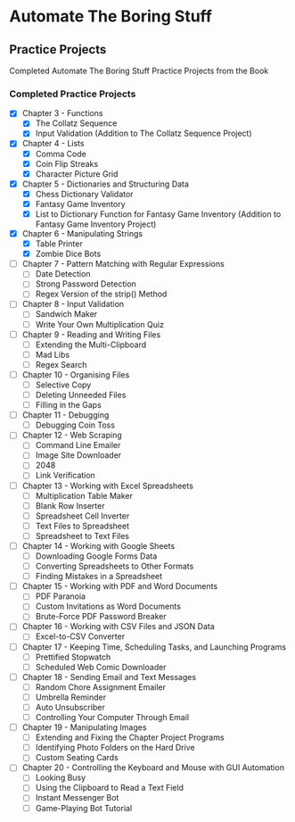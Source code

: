 # Automate The Boring Stuff

## Practice Projects
Completed Automate The Boring Stuff Practice Projects from the Book

### Completed Practice Projects
- [x] Chapter 3 - Functions
    - [x] The Collatz Sequence
    - [x] Input Validation (Addition to The Collatz Sequence Project)
- [x] Chapter 4 - Lists
    - [x] Comma Code
    - [x] Coin Flip Streaks
    - [x] Character Picture Grid
- [x] Chapter 5 - Dictionaries and Structuring Data
    - [x] Chess Dictionary Validator
    - [x] Fantasy Game Inventory 
    - [x] List to Dictionary Function for Fantasy Game Inventory (Addition to Fantasy Game Inventory Project)
- [x] Chapter 6 - Manipulating Strings
    - [x] Table Printer
    - [x] Zombie Dice Bots
- [ ] Chapter 7 - Pattern Matching with Regular Expressions
    - [ ] Date Detection
    - [ ] Strong Password Detection
    - [ ] Regex Version of the strip() Method
- [ ] Chapter 8 - Input Validation
    - [ ] Sandwich Maker
    - [ ] Write Your Own Multiplication Quiz
- [ ] Chapter 9 - Reading and Writing Files
    - [ ] Extending the Multi-Clipboard
    - [ ] Mad Libs
    - [ ] Regex Search
- [ ] Chapter 10 - Organising Files
    - [ ] Selective Copy
    - [ ] Deleting Unneeded Files
    - [ ] Filling in the Gaps
- [ ] Chapter 11 - Debugging
    - [ ] Debugging Coin Toss
- [ ] Chapter 12 - Web Scraping
    - [ ] Command Line Emailer
    - [ ] Image Site Downloader
    - [ ] 2048
    - [ ] Link Verification
- [ ] Chapter 13 - Working with Excel Spreadsheets
    - [ ] Multiplication Table Maker
    - [ ] Blank Row Inserter
    - [ ] Spreadsheet Cell Inverter
    - [ ] Text Files to Spreadsheet
    - [ ] Spreadsheet to Text Files
- [ ] Chapter 14 - Working with Google Sheets
    - [ ] Downloading Google Forms Data
    - [ ] Converting Spreadsheets to Other Formats
    - [ ] Finding Mistakes in a Spreadsheet
- [ ] Chapter 15 - Working with PDF and Word Documents
    - [ ] PDF Paranoia
    - [ ] Custom Invitations as Word Documents
    - [ ] Brute-Force PDF Password Breaker
- [ ] Chapter 16 - Working with CSV Files and JSON Data
    - [ ] Excel-to-CSV Converter
- [ ] Chapter 17 - Keeping Time, Scheduling Tasks, and Launching Programs
    - [ ] Prettified Stopwatch
    - [ ] Scheduled Web Comic Downloader
- [ ] Chapter 18 - Sending Email and Text Messages
    - [ ] Random Chore Assignment Emailer
    - [ ] Umbrella Reminder
    - [ ] Auto Unsubscriber
    - [ ] Controlling Your Computer Through Email
- [ ] Chapter 19 - Manipulating Images
    - [ ] Extending and Fixing the Chapter Project Programs
    - [ ] Identifying Photo Folders on the Hard Drive
    - [ ] Custom Seating Cards
- [ ] Chapter 20 - Controlling the Keyboard and Mouse with GUI Automation
    - [ ] Looking Busy
    - [ ] Using the Clipboard to Read a Text Field
    - [ ] Instant Messenger Bot
    - [ ] Game-Playing Bot Tutorial